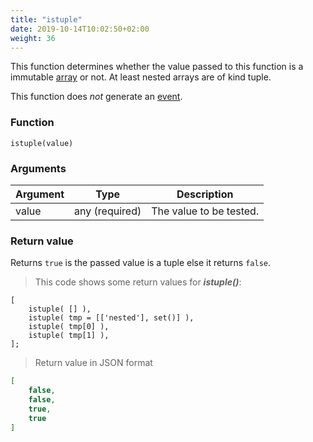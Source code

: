 ```yaml
---
title: "istuple"
date: 2019-10-14T10:02:50+02:00
weight: 36
---
```


This function determines whether the value passed to this function
is a immutable [array](../../data-types/array-type) or not. At least nested arrays are of kind tuple.

This function does *not* generate an [event](../../events).

### Function
`istuple(value)`

### Arguments
Argument | Type | Description
-------- | ---- | -----------
value | any (required) | The value to be tested.

### Return value
Returns `true` is the passed value is a tuple else it returns `false`.

> This code shows some return values for ***istuple()***:

```thingsdb,json_response
[
    istuple( [] ),
    istuple( tmp = [['nested'], set()] ),
    istuple( tmp[0] ),
    istuple( tmp[1] ),
];
```

> Return value in JSON format

```json
[
    false,
    false,
    true,
    true
]
```
